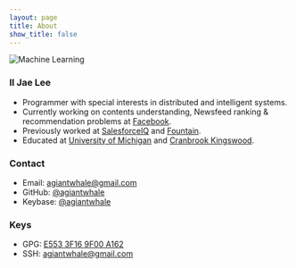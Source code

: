 ```yaml
---
layout: page
title: About
show_title: false
---
```

![Machine Learning](https://imgs.xkcd.com/comics/machine_learning.png)

### Il Jae Lee
* Programmer with special interests in distributed and intelligent systems.
* Currently working on contents understanding, Newsfeed ranking & recommendation problems at [Facebook](https://engineering.fb.com/).
* Previously worked at [SalesforceIQ](https://engineering.salesforce.com/) and [Fountain](https://get.fountain.com/).
* Educated at [University of Michigan](https://cse.engin.umich.edu/) and [Cranbrook Kingswood](https://schools.cranbrook.edu/).

### Contact
* Email: [agiantwhale@gmail.com](mailto:agiantwhale@gmail.com)
* GitHub: [@agiantwhale](https://github.com/agiantwhale)
* Keybase: [@agiantwhale](https://keybase.io/agiantwhale)

### Keys
* GPG: [E553 3F16 9F00 A162](https://keybase.io/agiantwhale/pgp_keys.asc?fingerprint=e3ce0a09fe8c3d2a3ba51791e5533f169f00a162)
* SSH: [agiantwhale@gmail.com](https://keybase.pub/agiantwhale/agiantwhale_ed25519.pub)